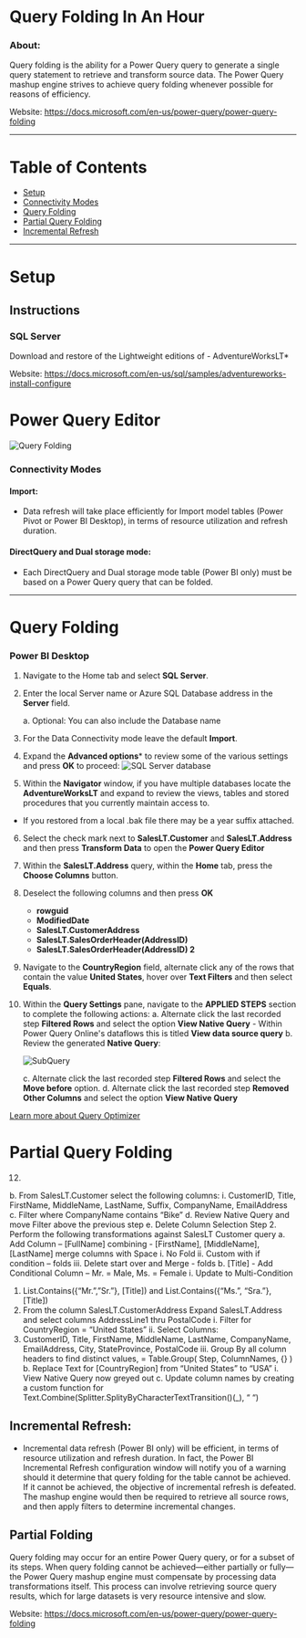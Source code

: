 # Query Folding In An Hour

### About:

Query folding is the ability for a Power Query query to generate a single query statement to retrieve and transform source data. The Power Query mashup engine strives to achieve query folding whenever possible for reasons of efficiency.

Website: https://docs.microsoft.com/en-us/power-query/power-query-folding
___

# Table of Contents
- [Setup](#setup)
- [Connectivity Modes](#connectivity-modes)
- [Query Folding](#query-folding)
- [Partial Query Folding](#partial-query-folding)
- [Incremental Refresh](#incremental-refresh)

___

# Setup

## Instructions

### SQL Server

Download and restore of the Lightweight editions of - AdventureWorksLT*

Website: https://docs.microsoft.com/en-us/sql/samples/adventureworks-install-configure

# Power Query Editor

![Query Folding](./Images/QueryFolding.gif)

### Connectivity Modes

#### Import:
- Data refresh will take place efficiently for Import model tables (Power Pivot or Power BI Desktop), in terms of resource utilization and refresh duration.

#### DirectQuery and Dual storage mode: 
- Each DirectQuery and Dual storage mode table (Power BI only) must be based on a Power Query query that can be folded.
___

# Query Folding

### Power BI Desktop
1. Navigate to the Home tab and select **SQL Server**.
2. Enter the local Server name or Azure SQL Database address in the **Server** field.

    a. Optional: You can also include the Database name
  
3. For the Data Connectivity mode leave the default **Import**.
4. Expand the **Advanced options*** to review some of the various settings and press **OK** to proceed:
![SQL Server database](.Images/SQLServerOptions.png)

5. Within the **Navigator** window, if you have multiple databases locate the **AdventureWorksLT** and expand to review the views, tables and stored procedures that you currently maintain access to.
- If you restored from a local .bak file there may be a year suffix attached.
6. Select the check mark next to **SalesLT.Customer** and **SalesLT.Address** and then press **Transform Data** to open the **Power Query Editor**
7. Within the **SalesLT.Address** query, within the **Home** tab, press the **Choose Columns** button.
8. Deselect the following columns and then press **OK**
    - **rowguid**
    - **ModifiedDate**
    - **SalesLT.CustomerAddress**
    - **SalesLT.SalesOrderHeader(AddressID)**
    - **SalesLT.SalesOrderHeader(AddressID) 2**

9. Navigate to the **CountryRegion** field, alternate click any of the rows that contain the value **United States**, hover over **Text Filters** and then select **Equals**.
10. Within the **Query Settings** pane, navigate to the **APPLIED STEPS** section to complete the following actions:
    a. Alternate click the last recorded step **Filtered Rows** and select the option **View Native Query**
        - Within Power Query Online's dataflows this is titled **View data source query**
    b. Review the generated **Native Query**:
    
    ![SubQuery](.Images/SubQuery.png)
    
    c. Alternate click the last recorded step **Filtered Rows** and select the **Move before** option.
    d. Alternate click the last recorded step **Removed Other Columns** and select the option **View Native Query**

[Learn more about Query Optimizer](https://www.red-gate.com/simple-talk/sql/sql-training/the-sql-server-query-optimizer/)

# Partial Query Folding

12. 

b.	From SalesLT.Customer select the following columns:
i.	CustomerID, Title, FirstName, MiddleName, LastName, Suffix, CompanyName, EmailAddress
c.	Filter where CompanyName contains “Bike”
d.	Review Native Query and move Filter above the previous step
e.	Delete Column Selection Step
2.	Perform the following transformations against SalesLT Customer query
a.	Add Column – [FullName] combining - [FirstName], [MiddleName], [LastName] merge columns with Space
i.	No Fold
ii.	Custom with if condition – folds
iii.	Delete start over and Merge - folds
b.	 [Title] - Add Conditional Column – Mr. = Male, Ms. = Female
i.	Update to Multi-Condition
1.	List.Contains({“Mr.”,”Sr.”}, [Title]) and List.Contains({“Ms.”, “Sra.”}, [Title])
3.	From the column SalesLT.CustomerAddress Expand SalesLT.Address and select columns AddressLine1 thru PostalCode
i.	Filter for CountryRegion = “United States”
ii.	Select Columns:
1.	CustomerID, Title, FirstName, MiddleName, LastName, CompanyName, EmailAddress, City, StateProvince, PostalCode
iii.	Group By all column headers to find distinct values, = Table.Group( Step, ColumnNames, {} )
b.	Replace Text for [CountryRegion] from “United States” to “USA”
i.	View Native Query now greyed out
c.	Update column names by creating a custom function for Text.Combine(Splitter.SplityByCharacterTextTransition()(_), “ “)



## Incremental Refresh:
- Incremental data refresh (Power BI only) will be efficient, in terms of resource utilization and refresh duration. In fact, the Power BI Incremental Refresh configuration window will notify you of a warning should it determine that query folding for the table cannot be achieved. If it cannot be achieved, the objective of incremental refresh is defeated. The mashup engine would then be required to retrieve all source rows, and then apply filters to determine incremental changes.



## Partial Folding
Query folding may occur for an entire Power Query query, or for a subset of its steps. When query folding cannot be achieved—either partially or fully—the Power Query mashup engine must compensate by processing data transformations itself. This process can involve retrieving source query results, which for large datasets is very resource intensive and slow.

Website: https://docs.microsoft.com/en-us/power-query/power-query-folding
